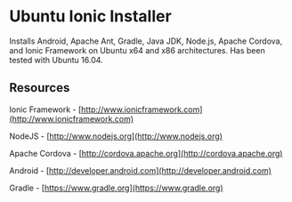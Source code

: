 
# Ubuntu Ionic Installer

Installs Android, Apache Ant, Gradle, Java JDK, Node.js, Apache Cordova, and Ionic Framework on Ubuntu x64 and x86 architectures.  Has been tested with Ubuntu 16.04.

## Resources

Ionic Framework - [http://www.ionicframework.com](http://www.ionicframework.com)

NodeJS - [http://www.nodejs.org](http://www.nodejs.org)

Apache Cordova - [http://cordova.apache.org](http://cordova.apache.org)

Android - [http://developer.android.com](http://developer.android.com)

Gradle - [https://www.gradle.org](https://www.gradle.org)
